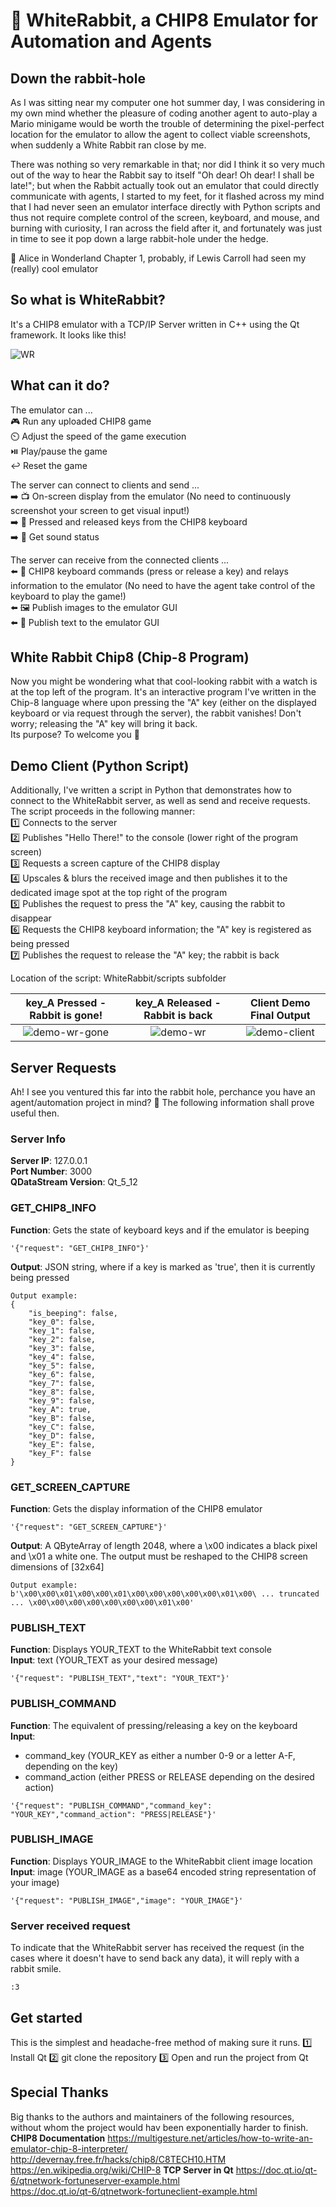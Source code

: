 # :rabbit: WhiteRabbit, a CHIP8 Emulator for Automation and Agents
## Down the rabbit-hole
As I was sitting near my computer one hot summer day, I was considering in my own mind whether the pleasure of coding another agent to auto-play a Mario minigame would be worth the trouble of determining the pixel-perfect location for the emulator to allow the agent to collect viable screenshots, when suddenly a White Rabbit ran close by me.           

There was nothing so very remarkable in that; nor did I think it so very much out of the way to hear the Rabbit say to itself "Oh dear! Oh dear! I shall be late!"; but when the Rabbit actually took out an emulator that could directly communicate with agents, I started to my feet, for it flashed across my mind that I had never seen an emulator interface directly with Python scripts and thus not require complete control of the screen, keyboard, and mouse, and burning with curiosity, I ran across the field after it, and fortunately was just in time to see it pop down a large rabbit-hole under the hedge.           

📖 Alice in Wonderland Chapter 1, probably, if Lewis Carroll had seen my (really) cool emulator

## So what is WhiteRabbit?
It's a CHIP8 emulator with a TCP/IP Server written in C++ using the Qt framework. It looks like this!       

![WR](https://github.com/user-attachments/assets/82226911-af33-437a-abf5-ecaa56014b94)

## What can it do?
The emulator can ...     
🎮 Run any uploaded CHIP8 game          
⏲️ Adjust the speed of the game execution      
⏯️ Play/pause the game      
↩️ Reset the game     

The server can connect to clients and send ...              
➡️ 📺 On-screen display from the emulator (No need to continuously screenshot your screen to get visual input!)               
➡️ 🎹 Pressed and released keys from the CHIP8 keyboard         
➡️ 🎵 Get sound status       

The server can receive from the connected clients ...     
⬅️ 🎹 CHIP8 keyboard commands (press or release a key) and relays information to the emulator (No need to have the agent take control of the keyboard to play the game!)         
⬅️ 🖼️ Publish images to the emulator GUI          
⬅️ 📜 Publish text to the emulator GUI            

## White Rabbit Chip8 (Chip-8 Program)
Now you might be wondering what that cool-looking rabbit with a watch is at the top left of the program. It's an interactive program I've written in the Chip-8 language where upon pressing the "A" key (either on the displayed keyboard or via request through the server), the rabbit vanishes! Don't worry; releasing the "A" key will bring it back.    
Its purpose? To welcome you 🐰              

## Demo Client (Python Script)
Additionally, I've written a script in Python that demonstrates how to connect to the WhiteRabbit server, as well as send and receive requests.      
The script proceeds in the following manner:       
1️⃣ Connects to the server       
2️⃣ Publishes "Hello There!" to the console (lower right of the program screen)          
3️⃣ Requests a screen capture of the CHIP8 display         
4️⃣ Upscales & blurs the received image and then publishes it to the dedicated image spot at the top right of the program             
5️⃣ Publishes the request to press the "A" key, causing the rabbit to disappear            
6️⃣ Requests the CHIP8 keyboard information; the "A" key is registered as being pressed           
7️⃣ Publishes the request to release the "A" key; the rabbit is back         

Location of the script: WhiteRabbit/scripts subfolder         

key_A Pressed - Rabbit is gone!| key_A Released - Rabbit is back |  Client Demo Final Output
:-------------------------:|:-------------------------:|:-------------------------:
![demo-wr-gone](https://github.com/user-attachments/assets/5de83124-f7ef-463b-a673-b6838007aa42) | ![demo-wr](https://github.com/user-attachments/assets/0e6224cf-d4b3-4922-ac8e-c65f02c05286) |  ![demo-client](https://github.com/user-attachments/assets/4fb57ca4-de24-424b-bbb5-55cab9074f15)


## Server Requests 
Ah! I see you ventured this far into the rabbit hole, perchance you have an agent/automation project in mind? 👀 The following information shall prove useful then.  
### Server Info
**Server IP**: 127.0.0.1               
**Port Number**: 3000                 
**QDataStream Version**: Qt_5_12               

### GET_CHIP8_INFO
**Function**: Gets the state of keyboard keys and if the emulator is beeping             
```
'{"request": "GET_CHIP8_INFO"}'
```
**Output**: JSON string, where if a key is marked as 'true', then it is currently being pressed            
```
Output example:
{
    "is_beeping": false,
    "key_0": false,
    "key_1": false,
    "key_2": false,
    "key_3": false,
    "key_4": false,
    "key_5": false,
    "key_6": false,
    "key_7": false,
    "key_8": false,
    "key_9": false,
    "key_A": true,
    "key_B": false,
    "key_C": false,
    "key_D": false,
    "key_E": false,
    "key_F": false
}
```
### GET_SCREEN_CAPTURE
**Function**: Gets the display information of the CHIP8 emulator             
```
'{"request": "GET_SCREEN_CAPTURE"}'
```
**Output**: A QByteArray of length 2048, where a \x00 indicates a black pixel and \x01 a white one. The output must be reshaped to the CHIP8 screen dimensions of [32x64]                   
```
Output example:
b'\x00\x00\x01\x00\x00\x01\x00\x00\x00\x00\x00\x01\x00\ ... truncated ... \x00\x00\x00\x00\x00\x00\x00\x01\x00'
```

### PUBLISH_TEXT
**Function**: Displays YOUR_TEXT to the WhiteRabbit text console             
**Input**: text (YOUR_TEXT as your desired message)                
```
'{"request": "PUBLISH_TEXT","text": "YOUR_TEXT"}'
```

### PUBLISH_COMMAND
**Function**: The equivalent of pressing/releasing a key on the keyboard             
**Input**: 
* command_key (YOUR_KEY as either a number 0-9 or a letter A-F, depending on the key)
* command_action (either PRESS or RELEASE depending on the desired action)                 
```
'{"request": "PUBLISH_COMMAND","command_key": "YOUR_KEY","command_action": "PRESS|RELEASE"}'
```
### PUBLISH_IMAGE
**Function**: Displays YOUR_IMAGE to the WhiteRabbit client image location             
**Input**: image (YOUR_IMAGE as a base64 encoded string representation of your image)                
```
'{"request": "PUBLISH_IMAGE","image": "YOUR_IMAGE"}'
```

### Server received request
To indicate that the WhiteRabbit server has received the request (in the cases where it doesn't have to send back any data), it will reply with a rabbit smile.
```
:3
```

## Get started
This is the simplest and headache-free method of making sure it runs.
1️⃣ Install Qt
2️⃣ git clone the repository
3️⃣ Open and run the project from Qt

## Special Thanks
Big thanks to the authors and maintainers of the following resources, without whom the project would hav been exponentially harder to finish.
**CHIP8 Documentation**
https://multigesture.net/articles/how-to-write-an-emulator-chip-8-interpreter/    
http://devernay.free.fr/hacks/chip8/C8TECH10.HTM
https://en.wikipedia.org/wiki/CHIP-8
**TCP Server in Qt**
https://doc.qt.io/qt-6/qtnetwork-fortuneserver-example.html    
https://doc.qt.io/qt-6/qtnetwork-fortuneclient-example.html   
